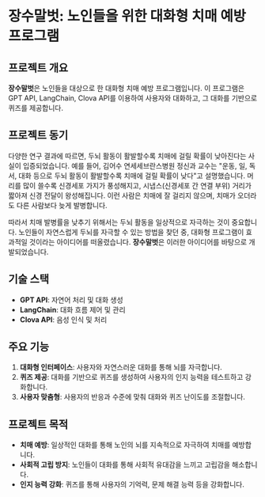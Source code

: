# 장수말벗: 노인들을 위한 대화형 치매 예방 프로그램

## 프로젝트 개요
**장수말벗**은 노인들을 대상으로 한 대화형 치매 예방 프로그램입니다. 이 프로그램은 GPT API, LangChain, Clova API를 이용하여 사용자와 대화하고, 그 대화를 기반으로 퀴즈를 제공합니다.

## 프로젝트 동기
다양한 연구 결과에 따르면, 두뇌 활동이 활발할수록 치매에 걸릴 확률이 낮아진다는 사실이 입증되었습니다. 예를 들어, 김어수 연세세브란스병원 정신과 교수는 "운동, 일, 독서, 대화 등으로 두뇌 활동이 활발할수록 치매에 걸릴 확률이 낮다"고 설명했습니다. 머리를 많이 쓸수록 신경세포 가지가 풍성해지고, 시냅스(신경세포 간 연결 부위) 거리가 짧아져 신경 전달이 왕성해집니다. 이런 사람은 치매에 잘 걸리지 않으며, 치매가 오더라도 다른 사람보다 늦게 발병합니다.

따라서 치매 발병률을 낮추기 위해서는 두뇌 활동을 일상적으로 자극하는 것이 중요합니다. 노인들이 자연스럽게 두뇌를 자극할 수 있는 방법을 찾던 중, 대화형 프로그램이 효과적일 것이라는 아이디어를 떠올렸습니다. **장수말벗**은 이러한 아이디어를 바탕으로 개발되었습니다.

## 기술 스택
- **GPT API**: 자연어 처리 및 대화 생성
- **LangChain**: 대화 흐름 제어 및 관리
- **Clova API**: 음성 인식 및 처리

## 주요 기능
1. **대화형 인터페이스**: 사용자와 자연스러운 대화를 통해 뇌를 자극합니다.
2. **퀴즈 제공**: 대화를 기반으로 퀴즈를 생성하여 사용자의 인지 능력을 테스트하고 강화합니다.
3. **사용자 맞춤형**: 사용자의 반응과 수준에 맞춰 대화와 퀴즈 난이도를 조절합니다.

## 프로젝트 목적
- **치매 예방**: 일상적인 대화를 통해 노인의 뇌를 지속적으로 자극하여 치매를 예방합니다.
- **사회적 고립 방지**: 노인들이 대화를 통해 사회적 유대감을 느끼고 고립감을 해소합니다.
- **인지 능력 강화**: 퀴즈를 통해 사용자의 기억력, 문제 해결 능력 등을 강화합니다.
